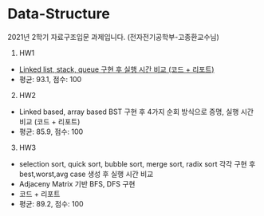 # Data-Structure
2021년 2학기 자료구조입문 과제입니다. (전자전기공학부-고종환교수님)

1. HW1 
- [Linked list, stack, queue 구현 후 실행 시간 비교 (코드 + 리포트)](https://github.com/better62/Data-Structure/blob/main/DS_HW_1-2.pptx)
- 평균: 93.1, 점수: 100

2. HW2
- Linked based, array based BST 구현 후 4가지 순회 방식으로 증명, 실행 시간 비교 (코드 + 리포트)
- 평균: 85.9, 점수: 100

3. HW3
- selection sort, quick sort, bubble sort, merge sort, radix sort 각각 구현 후 best,worst,avg case 생성 후 실행 시간 비교
- Adjaceny Matrix 기반 BFS, DFS 구현 
- 코드 + 리포트
- 평균: 89.2, 점수: 100
